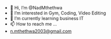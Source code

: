 - 👋 Hi, I’m @NadMthethwa
- 👀 I’m interested in Gym, Coding, Video Editing
- 🌱 I’m currently learning business IT
- 📫 How to reach me ...
- n.mthethwa2003@gmail.com

<!---
NadMthethwa/NadMthethwa is a ✨ special ✨ repository because its `README.md` (this file) appears on your GitHub profile.
You can click the Preview link to take a look at your changes.
--->
